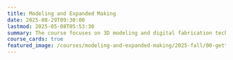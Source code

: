 ```yaml
---
title: Modeling and Expanded Making
date: 2025-08-29T09:30:00
lastmod: 2025-05-08T05:53:30
summary: The course focuses on 3D modeling and digital fabrication techniques for site-specific installations, emphasizing practical skills, tool selection, project proposal creation, and high-quality documentation.
course_cards: true
featured_image: /courses/modeling-and-expanded-making/2025-fall/00-getting-started/2025-modeling-and-expanded-making-course-image.jpg
---
```

